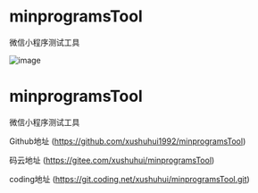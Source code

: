 minprogramsTool
===============

微信小程序测试工具


![image](https://github.com/xushuhui1992/minprogramsTool/blob/master/tools.png)

# minprogramsTool
微信小程序测试工具

Github地址 (https://github.com/xushuhui1992/minprogramsTool)

码云地址 (https://gitee.com/xushuhui/minprogramsTool)

coding地址 (https://git.coding.net/xushuhui/minprogramsTool.git)